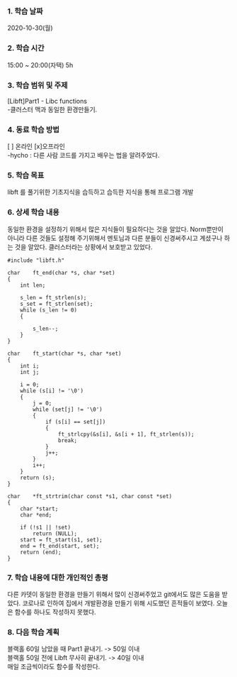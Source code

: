 ### 1. 학습 날짜 
2020-10-30(월)

### 2. 학습 시간
15:00 ~ 20:00(자택) 5h

### 3. 학습 범위 및 주제
[Libft]Part1 - Libc functions <br>
-클러스터 맥과 동일한 환경만들기.

### 4. 동료 학습 방법 
[ ] 온라인 [x]오프라인 <br>
-hycho : 다른 사람 코드를 가지고 배우는 법을 알려주었다.

### 5. 학습 목표
libft 를 풀기위한 기초지식을 습득하고 습득한 지식을 통해 프로그램 개발

### 6. 상세 학습 내용
동일한 환경을 설정하기 위해서 많은 지식들이 필요하다는 것을 알았다. Norm뿐만이 아니라 다른 것들도 설정해 주기위해서 멘토님과 다른 분들이 신경써주시고 계셨구나 하는 것을 알았다. 클러스터라는 상황에서 보호받고 있었다.

```
#include "libft.h"

char	ft_end(char *s, char *set)
{
	int len;

	s_len = ft_strlen(s);
	s_set = ft_strlen(set);
	while (s_len != 0)
	{

		s_len--;
	}
}

char	ft_start(char *s, char *set)
{
	int i;
	int j;

	i = 0;
	while (s[i] != '\0')
	{
		j = 0;
		while (set[j] != '\0')
		{
			if (s[i] == set[j])
			{
				ft_strlcpy(&s[i], &s[i + 1], ft_strlen(s));
				break;
			}
			j++;
		}
		i++;
	}
	return (s);
}

char	*ft_strtrim(char const *s1, char const *set)
{
	char *start;
	char *end;

	if (!s1 || !set)
		return (NULL);
	start = ft_start(s1, set);
	end = ft_end(start, set);
	return (end);
}
```

### 7. 학습 내용에 대한 개인적인 총평
다른 카뎃이 동일한 환경을 만들기 위해서 많이 신경써주었고 git에서도 많은 도움을 받았다. 코로나로 인하여 집에서 개발환경을 만들기 위해 시도했던 흔적들이 보였다. 오늘은 함수를 하나도 작성하지 못했다.

### 8. 다음 학습 계획
 블랙홀 60일 남았을 때 Part1 끝내기. -> 50일 이내 <br>
 블랙홀 50일 전에 Libft 무사히 끝내기. -> 40일 이내 <br>
 매일 조금씩이라도 함수를 작성한다.